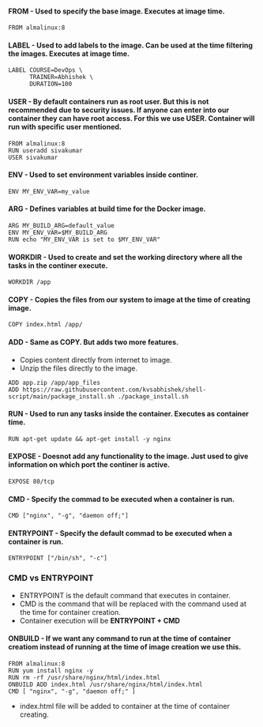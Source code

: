 #### FROM - Used to specify the base image. Executes at image time.
```
FROM almalinux:8
```

#### LABEL - Used to add labels to the image. Can be used at the time filtering the images. Executes at image time.
```
LABEL COURSE=DevOps \
      TRAINER=Abhishek \
      DURATION=100  
```

#### USER - By default containers run as root user. But this is not recommended due to security issues. If anyone can enter into our container they can have root access. For this we use USER. Container will run with specific user mentioned.
```
FROM almalinux:8
RUN useradd sivakumar
USER sivakumar
```

#### ENV - Used to set environment variables inside continer.
```
ENV MY_ENV_VAR=my_value
```

#### ARG - Defines variables at build time for the Docker image.
```
ARG MY_BUILD_ARG=default_value
ENV MY_ENV_VAR=$MY_BUILD_ARG
RUN echo "MY_ENV_VAR is set to $MY_ENV_VAR"
```

#### WORKDIR - Used to create and set the working directory where all the tasks in the continer execute.
```
WORKDIR /app
```

#### COPY - Copies the files from our system to image at the time of creating image.
```
COPY index.html /app/
```

#### ADD - Same as COPY. But adds two more features.
* Copies content directly from internet to image.
* Unzip the files directly to the image.
```
ADD app.zip /app/app_files
ADD https://raw.githubusercontent.com/kvsabhishek/shell-script/main/package_install.sh ./package_install.sh
```

#### RUN - Used to run any tasks inside the container. Executes as container time.
```
RUN apt-get update && apt-get install -y nginx
```

#### EXPOSE - Doesnot add any functionality to the image. Just used to give information on which port the continer is active.
```
EXPOSE 80/tcp
```

#### CMD - Specify the commad to be executed when a container is run.
```
CMD ["nginx", "-g", "daemon off;"]
```

#### ENTRYPOINT - Specify the default commad to be executed when a container is run.
```
ENTRYPOINT ["/bin/sh", "-c"]
```
### CMD vs ENTRYPOINT
* ENTRYPOINT is the default command that executes in container.
* CMD is the command that will be replaced with the command used at the time for container creation.
* Container execution will be **ENTRYPOINT + CMD**

#### ONBUILD - If we want any command to run at the time of container creatiom instead of running at the time of image creation we use this.
```
FROM almalinux:8
RUN yum install nginx -y
RUN rm -rf /usr/share/nginx/html/index.html
ONBUILD ADD index.html /usr/share/nginx/html/index.html
CMD [ "nginx", "-g", "daemon off;" ]
```
* index.html file will be added to container at the time of container creating.
